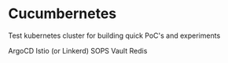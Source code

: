 # Cucumbernetes

Test kubernetes cluster for building quick PoC's and experiments

ArgoCD
Istio (or Linkerd)
SOPS
Vault
Redis


